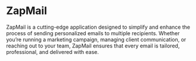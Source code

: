 # ZapMail
ZapMail is a cutting-edge application designed to simplify and enhance the process of sending personalized emails to multiple recipients. Whether you’re running a marketing campaign, managing client communication, or reaching out to your team, ZapMail ensures that every email is tailored, professional, and delivered with ease.
